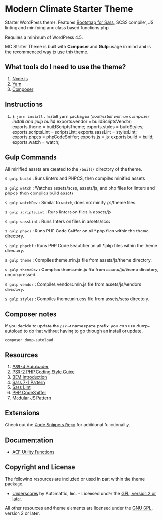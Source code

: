 # Modern Climate Starter Theme
Starter WordPress theme. Features [Bootstrap for Sass](https://github.com/twbs/bootstrap-sass), SCSS compiler, JS linting and minifying and class based functions.php

Requires a minimum of WordPress 4.5.

MC Starter Theme is built with **Composer** and **Gulp** usage in mind and is the recommended way to use this theme.

## What tools do I need to use the theme?
1. [Node.js](https://github.com/ModernClimate/mc-wp-starter-theme/wiki/Install-Node.js)
1. [Yarn](https://yarnpkg.com/en/docs/install)
2. [Composer](https://getcomposer.org/doc/00-intro.md#globally)

## Instructions
1. `$ yarn install` :  Install yarn packages _(postinstall will run composer install and gulp build)_
exports.vendor      = buildScriptsVendor;
exports.theme       = buildScriptsTheme;
exports.styles      = buildStyles;
exports.scriptsLint = scriptsLint;
exports.sassLint    = stylesLint;
exports.phpcs       = phpCodeSniffer;
exports.js          = js;
exports.build       = build;
exports.watch       = watch;
## Gulp Commands
All minified assets are created to the `/build/` directory of the theme.

`$ gulp build` : Runs linters and PHPCS, then compiles minified assets

`$ gulp watch` : Watches assets/scss, assets/js, and php files for linters and phpcs, then compiles build assets

`$ gulp watchDev` : Similar to `watch`, does not minify /js/theme files.

`$ gulp scriptsLint` : Runs linters on files in assets/js 

`$ gulp sassLint` : Runs linters on files in assets/scss

`$ gulp phpcs` : Runs PHP Code Sniffer on all *.php files within the theme directory.

`$ gulp phpcbf` : Runs PHP Code Beautifier on all *.php files within the theme directory.

`$ gulp theme` : Compiles theme.min.js file from assets/js/theme directory.

`$ gulp themeDev` : Compiles theme.min.js file from assets/js/theme directory, uncompressed.

`$ gulp vendor` : Compiles vendors.min.js file from assets/js/vendors directory.

`$ gulp styles` : Compiles theme.min.css file from assets/scss directory.

## Composer notes
If you decide to update the `psr-4` namespace prefix, you can use dump-autoload to do that without having to go through an install or update.
```
composer dump-autoload
```

## Resources
1. [PSR-4 Autoloader](http://www.php-fig.org/psr/psr-4/)
2. [PSR-2 PHP Coding Style Guide](http://www.php-fig.org/psr/psr-2/)
3. [BEM Introduction](http://getbem.com/introduction/)
4. [Sass 7-1 Pattern](https://sass-guidelin.es/#the-7-1-pattern)
5. [Sass Lint](https://github.com/sasstools/sass-lint)
6. [PHP CodeSniffer](https://github.com/squizlabs/PHP_CodeSniffer)
7. [Modular JS Pattern](https://toddmotto.com/mastering-the-module-pattern/)

## Extensions
Check out the [Code Snippets Repo](https://github.com/ModernClimate/ad-code-snippets) for additional functionality.

## Documentation
* [ACF Utility Functions](https://github.com/ModernClimate/mc-wp-starter-theme/blob/master/doc/acf/README.md)

## Copyright and License
The following resources are included or used in part within the theme package.

* [Underscores](http://underscores.me/) by Automattic, Inc. - Licensed under the [GPL, version 2 or later](http://www.gnu.org/licenses/old-licenses/gpl-2.0.html).

All other resources and theme elements are licensed under the [GNU GPL](http://www.gnu.org/licenses/old-licenses/gpl-2.0.html), version 2 or later.
